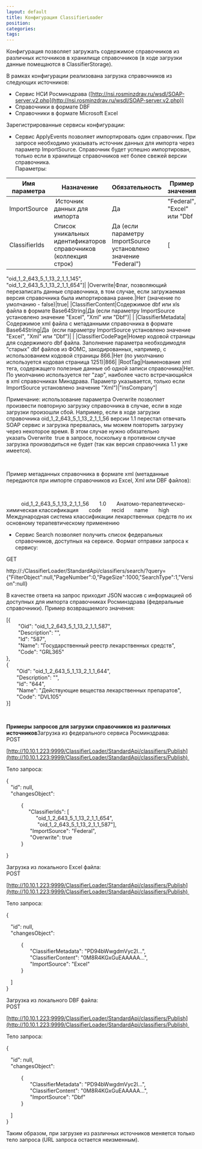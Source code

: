 ```yaml
---
layout: default
title: Конфигурация ClassifierLoader
position: 
categories: 
tags: 
---
```


Конфигурация позволяет загружать содержимое справочников из различных источников в хранилище справочников (в ходе загрузки данные помещаются в ClassifierStorage).

В рамках конфигурации реализована загрузка справочников из следующих источников:

* Сервис НСИ Росминздрава ([http://nsi.rosminzdrav.ru/wsdl/SOAP-server.v2.php](http://nsi.rosminzdrav.ru/wsdl/SOAP-server.v2.php))
* Справочники в формате DBF
* Справочники в формате Microsoft Excel

Зарегистрированные сервисы конфигурации:

* Сервис ApplyEvents позволяет импортировать один справочник. При запросе необходимо указывать источник данных для импорта через параметр ImportSource. Справочник будет успешно импортирован, только если в хранилище справочников нет более свежей версии справочника.    
Параметры:

|Имя параметра|Назначение|Обязательность|Пример значения|
|-------------|----------|--------------|---------------|
|ImportSource| Источник данных для импорта |Да|"Federal", "Excel" или "Dbf|
|ClassifierIds|Список уникальных идентификаторов справочников (коллекция строк)|Да (если параметру ImportSource установлено значение "Federal")|[  
 "oid_1_2_643_5_1_13_2_1_1_145",  
 "oid_1_2_643_5_1_13_2_1_1_654"]|
|Overwrite|Флаг, позволяющий перезаписать данные справочника, в том случае, если загружаемая версия справочника была импортирована ранее.|Нет (значение по умолчанию - false)|true|
|ClassifierContent|Содержимое dbf или xls файла в формате Base64String|Да (если параметру ImportSource установлено значение "Excel", "Xml" или "Dbf")| |
|ClassifierMetadata|Содержимое xml файла с метаданными справочника в формате Base64String|Да  (если параметру ImportSource установлено значение "Excel", "Xml" или "Dbf")| |
|ClassifierCodePage|Номер кодовой страницы для содержимого dbf файла. Заполнение параметра необходимодля "старых" dbf файлов из ФОМС, закодированных, например, с использованием кодовой страницы 866.|Нет (по умолчанию используется кодовая страница 1251)|866|
|RootTag|Наименование xml тега, содержащего полезные данные об одной записи справочника|Нет. По умолчанию используется тег "zap", наиболее часто встречающийся в xml справочниках Минздрава. Параметр указывается, только если ImportSource установлено значение "Xml")|"insCompany"|

  
Примечание: использование параметра Overwrite позволяет произвести повторную загрузку справочника в случае, если в ходе загрузки произошли сбой. Например, если в ходе загрузки справочника oid_1_2_643_5_1_13_2_1_1_56 версии 1.1 перестал отвечать SOAP сервис и загрузка прервалась, мы можем повторить загрузку через некоторое время. В этом случае нужно обязательно указать Overwrite  true в запросе, поскольку в противном случае загрузка производиться не будет (так как версия справочника 1.1 уже имеется).

 

Пример метаданных справочника в формате xml (метаданные передаются при импорте справочников из Excel, Xml или DBF файлов):

 <?xml version="1.0" encoding="UTF-8"?>

<classifier>  
   <properties>  
      <CodeSystem>oid_1_2_643_5_1_13_2_1_1_56</CodeSystem>  
      <CodeSystemVersion>1.0</CodeSystemVersion>  
      <CodeSystemName>Анатомо-терапевтическо-химическая классификация</CodeSystemName>  
      <CodeRef>code</CodeRef>  
      <IdRef>recid</IdRef>  
      <DisplayNameRef>name</DisplayNameRef>  
      <ParentRef>high</ParentRef>  
      <Description>Международная система классификации лекарственных средств по их основному терапевтическому применению</Description>  
   </properties>  
   <entries>   
      <entry name="recid" caption="Уникальный идентификатор" type="int" description=""/>  
      <entry name="code" caption="Код записи" type="string" description=""/>  
      <entry name="name" caption="Название лекарственного средства" type="string" description=""/>  
      <entry name="latname" caption="Латинское название лекарственного средства" type="string" description=""/>  
      <entry name="num" caption="NUM" type="string" description=""/>  
      <entry name="high" caption="УИ родительской записи" type="int" description=""/>  
   </entries>  
</classifier>

  




* Сервис Search позволяет получить список федеральных справочников, доступных на сервисе. Формат отправки запроса к сервису:

GET

http://<ServerName>:<PortName>/ClassifierLoader/StandardApi/classifiers/search/?query= {"FilterObject":null,"PageNumber":0,"PageSize":1000,"SearchType":1,"Version":null}

В качестве ответа на запрос приходит JSON массив с информацией об доступных для импорта справочниках Росминздрава (федеральные справочники). Пример возвращаемого значения:

[{  
        "Oid": "oid_1_2_643_5_1_13_2_1_1_587",  
        "Description": "",  
        "Id": "587",  
        "Name": "Государственный реестр лекарственных средств",  
        "Code": "GRL365"  
},  
{  
       "Oid": "oid_1_2_643_5_1_13_2_1_1_644",  
       "Description": "",  
       "Id": "644",  
       "Name": "Действующие вещества лекарственных препаратов",  
       "Code": "DVL105"  
}]



 

**Примеры запросов для загрузки справочников из различных источников**Загрузка из федерального сервиса Росминздрава:  
POST

[http://10.10.1.223:9999/ClassifierLoader/StandardApi/classifiers/Publish](http://10.10.1.223:9999/ClassifierLoader/StandardApi/classifiers/Publish) 

Тело запроса:

{  
   "id": null,  
   "changesObject":

          {  
               "ClassifierIds": [  
                    "oid_1_2_643_5_1_13_2_1_1_654",  
                     "oid_1_2_643_5_1_13_2_1_1_587"],  
                "ImportSource": "Federal",  
                "Overwrite": true  
          }

}

Загрузка из локального Excel файла:  
POST

[http://10.10.1.223:9999/ClassifierLoader/StandardApi/classifiers/Publish](http://10.10.1.223:9999/ClassifierLoader/StandardApi/classifiers/Publish) 

Тело запроса:

{

   "id": null,  
   "changesObject":

          {  
                "ClassifierMetadata": "PD94bWwgdmVyc2l...",  
                "ClassifierContent": "0M8R4KGxGuEAAAAA...",  
                "ImportSource": "Excel"  
          }

   ]  
}

Загрузка из локального DBF файла:  
POST

[http://10.10.1.223:9999/ClassifierLoader/StandardApi/classifiers/Publish](http://10.10.1.223:9999/ClassifierLoader/StandardApi/classifiers/Publish) 

Тело запроса:

{

   "id": null,  
   "changesObject":

          {  
                "ClassifierMetadata": "PD94bWwgdmVyc2l...",  
                "ClassifierContent": "0M8R4KGxGuEAAAAA...",  
                "ImportSource": "Dbf"  
          }

   ]  
}

  
Таким образом, при загрузке из различных источников меняется только тело запроса (URL запроса остается неизменным).

